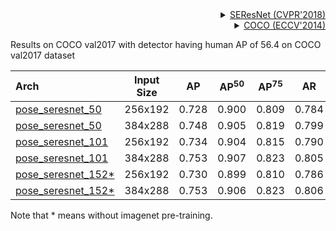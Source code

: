 <!-- [BACKBONE] -->

<details>
<summary align="right"><a href="http://openaccess.thecvf.com/content_cvpr_2018/html/Hu_Squeeze-and-Excitation_Networks_CVPR_2018_paper">SEResNet (CVPR'2018)</a></summary>

```bibtex
@inproceedings{hu2018squeeze,
  title={Squeeze-and-excitation networks},
  author={Hu, Jie and Shen, Li and Sun, Gang},
  booktitle={Proceedings of the IEEE conference on computer vision and pattern recognition},
  pages={7132--7141},
  year={2018}
}
```

</details>

<!-- [DATASET] -->

<details>
<summary align="right"><a href="https://link.springer.com/chapter/10.1007/978-3-319-10602-1_48">COCO (ECCV'2014)</a></summary>

```bibtex
@inproceedings{lin2014microsoft,
  title={Microsoft coco: Common objects in context},
  author={Lin, Tsung-Yi and Maire, Michael and Belongie, Serge and Hays, James and Perona, Pietro and Ramanan, Deva and Doll{\'a}r, Piotr and Zitnick, C Lawrence},
  booktitle={European conference on computer vision},
  pages={740--755},
  year={2014},
  organization={Springer}
}
```

</details>

Results on COCO val2017 with detector having human AP of 56.4 on COCO val2017 dataset

| Arch                                          | Input Size |  AP   | AP<sup>50</sup> | AP<sup>75</sup> |  AR   | AR<sup>50</sup> |                     ckpt                      |                      log                      |
| :-------------------------------------------- | :--------: | :---: | :-------------: | :-------------: | :---: | :-------------: | :-------------------------------------------: | :-------------------------------------------: |
| [pose_seresnet_50](/configs/body/2d_kpt_sview_rgb_img/topdown_heatmap/coco/seresnet50_coco_256x192.py) |  256x192   | 0.728 |      0.900      |      0.809      | 0.784 |      0.940      | [ckpt](https://download.openmmlab.com/mmpose/top_down/seresnet/seresnet50_coco_256x192-25058b66_20200727.pth) | [log](https://download.openmmlab.com/mmpose/top_down/seresnet/seresnet50_coco_256x192_20200727.log.json) |
| [pose_seresnet_50](/configs/body/2d_kpt_sview_rgb_img/topdown_heatmap/coco/seresnet50_coco_384x288.py) |  384x288   | 0.748 |      0.905      |      0.819      | 0.799 |      0.941      | [ckpt](https://download.openmmlab.com/mmpose/top_down/seresnet/seresnet50_coco_384x288-bc0b7680_20200727.pth) | [log](https://download.openmmlab.com/mmpose/top_down/seresnet/seresnet50_coco_384x288_20200727.log.json) |
| [pose_seresnet_101](/configs/body/2d_kpt_sview_rgb_img/topdown_heatmap/coco/seresnet101_coco_256x192.py) |  256x192   | 0.734 |      0.904      |      0.815      | 0.790 |      0.942      | [ckpt](https://download.openmmlab.com/mmpose/top_down/seresnet/seresnet101_coco_256x192-83f29c4d_20200727.pth) | [log](https://download.openmmlab.com/mmpose/top_down/seresnet/seresnet101_coco_256x192_20200727.log.json) |
| [pose_seresnet_101](/configs/body/2d_kpt_sview_rgb_img/topdown_heatmap/coco/seresnet101_coco_384x288.py) |  384x288   | 0.753 |      0.907      |      0.823      | 0.805 |      0.943      | [ckpt](https://download.openmmlab.com/mmpose/top_down/seresnet/seresnet101_coco_384x288-48de1709_20200727.pth) | [log](https://download.openmmlab.com/mmpose/top_down/seresnet/seresnet101_coco_384x288_20200727.log.json) |
| [pose_seresnet_152\*](/configs/body/2d_kpt_sview_rgb_img/topdown_heatmap/coco/seresnet152_coco_256x192.py) |  256x192   | 0.730 |      0.899      |      0.810      | 0.786 |      0.940      | [ckpt](https://download.openmmlab.com/mmpose/top_down/seresnet/seresnet152_coco_256x192-1c628d79_20200727.pth) | [log](https://download.openmmlab.com/mmpose/top_down/seresnet/seresnet152_coco_256x192_20200727.log.json) |
| [pose_seresnet_152\*](/configs/body/2d_kpt_sview_rgb_img/topdown_heatmap/coco/seresnet152_coco_384x288.py) |  384x288   | 0.753 |      0.906      |      0.823      | 0.806 |      0.945      | [ckpt](https://download.openmmlab.com/mmpose/top_down/seresnet/seresnet152_coco_384x288-58b23ee8_20200727.pth) | [log](https://download.openmmlab.com/mmpose/top_down/seresnet/seresnet152_coco_384x288_20200727.log.json) |

Note that * means without imagenet pre-training.
